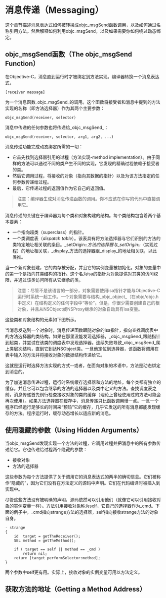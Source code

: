 # 消息传递（Messaging）

这个章节描述消息表达式如何被转换成objc\_msgSend函数调用，以及如何通过名称引用方法。然后解释如何利用objc\_msgSend，以及如果需要你如何绕过动态绑定。

## objc\_msgSend函数（The objc\_msgSend Function）

在Objective-C，消息直到运行时才被绑定到方法实现。编译器转换一个消息表达式，

```
[receiver message]
```

为一个消息函数_objc\_msgSend_的调用。这个函数将接受者和消息中提到的方法实现的名称（即方法选择器）作为其两个主要参数：

```
objc_msgSend(receiver, selector)
```

消息中传递的任何参数也将传递给_objc\_msgSend_：

```
objc_msgSend(receiver, selector, arg1, arg2, ...)
```

消息传递功能完成动态绑定所需的一切：

* 它首先找到选择器引用的过程（方法实现-method implementation）。由于同样的方法可以通过不同的类产生不同的实现，它发现的精确过程依赖于接受者的类。
* 然后它调用过程，将接收的对象（指向其数据的指针）以及为该方法指定的任何参数传递给过程。
* 最后，它传递过程的返回值作为它自己的返回值。

> 注意：编译器生成对消息传递函数的调用。你不应该在你写的代码中直接调用它。

消息传递的关键在于编译器为每个类和对象构建的结构。每个类结构包含着两个基本要素：

* 一个指向超类（superclass）的指针。
* 一个类调度表（_dispatch table_）。该表具有将方法选择器与它们识别的方法的类特定地址相关联的条目。_setOrigin::_方法的选择器与_setOrigin::_（实现过程）的地址相关联，_display_方法的选择器跟_display_的地址相关联，以此类推。

当一个新对象创建，它的内存被分配，并且它的实例变量被初始化。对象的变量中的第一个是指向其类结构的指针。这个名为isa的指针为对象提供对其类的访问权限，并通过该类访问所有从它继承的类。

> 注意：尽管不是该语言的一部分，对象需要使用isa指针才能与Objective-C运行时系统一起工作。一个对象需要与结构_objc\_object_（在objc/objc.h中定义）在结构定义的任何字段中“等价”。但是，你很少需要创建自己的根对象，并且从NSObject或NSProxy继承的对象自动具有isa变量。

这些类和对象结构的元素如下图所示。

当消息发送到一个对象时，消息传递函数跟随对象的isa指针，指向查找调度表中的方法选择器的类结构。如果在那里没能发现选择器，_objc\_msgSend_跟随指针到超类，并尝试在该类的调度表中发现选择器。连续失败导致_objc\_msgSend_爬上类层次结构，直到它到达NSObject类。一旦他定位到选择器，该函数将调用在表中输入的方法并将接收对象的数据结构传递给它。

这就是运行时选择方法实现的方式--或者，在面向对象的术语中，方法是动态绑定到消息的。

为了加速消息传递过程，运行时系统缓存选择器和方法的地址。每个类都有独立的缓存，并且它可以包含继承的方法的选择器以及类中定义的方法。查找调度表之前，消息传递首先例行检查接收对象的类的缓存（理论上曾经使用过的方法可能会再次使用）。如果方法选择器在缓存中，消息传递只比函数调用慢一点。一旦一个程序已经运行足够长的时间来“预热”它的缓存，几乎它发送的所有消息都能发现缓存的方法。程序运行时，缓存动态增长以适应新的消息。

## 使用隐藏的参数（Using Hidden Arguments）

当objc\_msgSend发现实现一个方法的过程，它调用过程并把消息中的所有参数传递给它。它也传递给过程两个隐藏的参数：

* 接收对象
* 方法的选择器

这些参数为每个方法提供了关于调用它的消息表达式的两半的确切信息。它们被称作“隐藏的”，因为它们没有在方法定义的源码中声明。它们在代码编译时被插入到实现中。

尽管这些方法没有被明确的声明，源码依然可以引用他们（就像它可以引用接收对象的实例变量一样）。方法引用接收对象称为self，它自己的选择器作为\_cmd。下面的例子中，\_cmd指向strange方法的选择器，self指向接收strange方法的对象自身。

```
- strange
{
    id  target = getTheReceiver();
    SEL method = getTheMethod();

    if ( target == self || method == _cmd )
        return nil;
    return [target performSelector:method];
}
```

两个参数中self更有用。实际上，接收对象的实例变量可用以方法定义。

## 获取方法的地址（Getting a Method Address）



